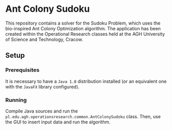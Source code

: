 # Ant Colony Sudoku
This repository contains a solver for the Sudoku Problem, which uses the bio-inspired Ant Colony Optimization algorithm. The application has been created within the Operational Research classes held at the AGH University of Science and Technology, Cracow.

## Setup
### Prerequisites
It is necessary to have a `Java 1.8` distribution installed (or an equivalent one with the `JavaFX` library configured).
### Running
Compile Java sources and run the `pl.edu.agh.operationsresearch.common.AntColonySudoku` class. Then, use the GUI to insert input data and run the algorithm.

